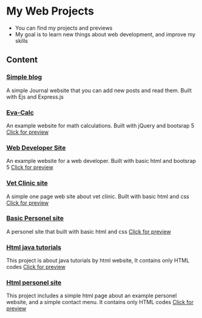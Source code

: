 # My Web Projects
- You can find my projects and previews
- My goal is to learn new things about web development, and improve my skills

## Content

### [Simple blog](https://github.com/brkunver/Simple-blog)
A simple Journal website that you can add new posts and read them. Built with Ejs and Express.js

### [Eva-Calc](https://github.com/brkunver/evaCalc) 
An example website for math calculations. Built with jQuery and bootsrap 5 [Click for preview](https://brkunver.github.io/evaCalc/)

### [Web Developer Site](https://github.com/brkunver/wDevApp)
An example website for a web developer. Built with basic html and bootsrap 5 [Click for preview](https://brkunver.github.io/wDevApp/)

### [Vet Clinic site](https://github.com/brkunver/vet-clinic)
A simple one page web site about vet clinic. Built with basic html and css [Click for preview](https://brkunver.github.io/vet-clinic/)

### [Basic Personel site](https://github.com/brkunver/basic-personel)
A personel site that built with basic html and css [Click for preview](https://brkunver.github.io/basic-personel/)

### [Html java tutorials](https://github.com/brkunver/html-java-tutorial)
This project is about java tutorials by html website, It contains only HTML codes [Click for preview](https://brkunver.github.io/html-java-tutorial/ "Click for preview")

### [Html personel site](https://github.com/brkunver/basic-html)
This project includes a simple html page about an example personel website, and a simple contact menu. It contains only HTML codes  [Click for preview](https://brkunver.github.io/basic-html)
